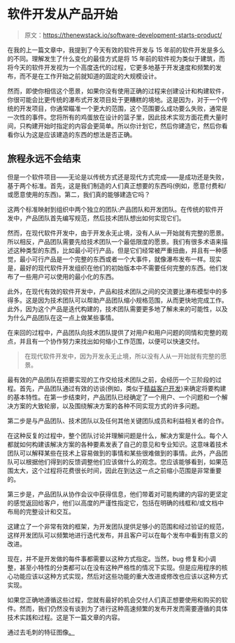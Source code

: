 # 软件开发从产品开始

> 原文：<https://thenewstack.io/software-development-starts-product/>

在我的上一篇文章中，我提到了今天有效的软件开发与 15 年前的软件开发是多么的不同。理解发生了什么变化的最佳方式是将 15 年前的软件视为类似于建筑，而将今天的软件开发视为一个高度迭代的过程，它更多地基于开发速度和频繁的发布，而不是在工作开始之前就知道的固定的大规模设计。

然而，即使你相信这个愿景，如果你没有使用正确的过程来创建设计和构建软件，你很可能会比更传统的瀑布式开发项目处于更糟糕的境地。这是因为，对于一个传统的开发项目，你通常瞄准一个更大的范围，这个范围要么成功要么失败，通常是一次性的事件。您将所有的鸡蛋放在设计的篮子里，因此技术实现方面花费大量时间，只构建开始时指定的内容会更简单。所以你计划它，然后你建造它，然后你看看你认为这是应该建造的东西的想法是否正确。

## 旅程永远不会结束

但是一个软件项目——无论是以传统方式还是现代方式完成——是成功还是失败，基于两个标准。首先，这是我们制造的人们真正想要的东西吗(例如，愿意付费和/或愿意使用的东西)。第二，我们真的能够建造它吗？

这两个标准映射到组织中两个独立的团队:产品团队和开发团队。在传统的软件开发中，产品团队首先编写规范，然后技术团队想出如何实现它们。

然而，在现代软件开发中，由于开发永无止境，没有人从一开始就有完整的愿景。所以相反，产品团队需要先给技术团队一个最低限度的愿景。我们有很多术语来描述这种类型的东西，比如最小可行产品，但是它们经常被严重扭曲，并且有一种感觉，最小可行产品是一个完整的东西或者一个大事件，就像瀑布发布一样。现实是，最好的现代软件开发组织在他们的初始版本中不需要任何完整的东西。他们发布了一些用户可以使用的最小化的东西。

此外，在现代有效的软件开发中，产品和技术团队之间的交流要比瀑布模型中的多得多。这是因为技术团队可以帮助产品团队缩小规格范围，从而更快地完成工作。此外，因为这个产品是迭代构建的，技术团队需要更多地了解未来的可能性，以及为什么产品团队在这一点上做某些事情。

在来回的过程中，产品团队向技术团队提供了对用户和用户问题的同情和完整的观点，并且有一个协作努力来找出如何缩小工作范围，以便可以快速交付。

> 在现代软件开发中，因为开发永无止境，所以没有人从一开始就有完整的愿景。

最有效的产品团队在把要实现的工作交给技术团队之前，会经历一个三阶段的过程。首先，产品团队通过有效的访谈(例如，类似于[精益客户开发](http://www.leancustomerdevelopment.com/))来确定将要构建的基本特性。在第一步结束时，产品团队已经确定了一个用户、一个问题和一个解决方案的大致轮廓，以及围绕解决方案的各种不同实现方式的许多问题。

第二步是与产品团队、技术团队以及任何其他关键团队成员和利益相关者的合作。

在这种反复的过程中，整个团队讨论并理解问题是什么，解决方案是什么。每个人都就如何构建该解决方案的各种要素发表了自己的意见和专业知识。这意味着技术团队可以解释某些在技术上容易做到的事情和某些很难做到的事情。此外，产品团队可以根据他们得到的反馈调整他们应该做什么的观念。您应该能够看到，如果范围太大，这个过程将花费很长时间，因此在到达这一点之前缩小范围是非常重要的。

第三步是，产品团队从协作会议中获得信息，他们带着对可能构建的内容的更坚定的感觉返回给客户，他们以高度的严谨性指定它，包括在明确的线框和/或文档中布局的完整设计和交互。

这建立了一个非常有效的框架，为开发团队提供足够小的范围和经过验证的规范，这样开发团队可以频繁地进行迭代发布，并且客户可以在每个发布中看到有意义的改进。

现在，并不是开发做的每件事都需要以这种方式指定。当然，bug 修复和小调整，甚至小特性的分类都可以在没有这种严格性的情况下实现。但是应用程序的核心功能应该以这种方式实现，然后对这些功能的重大改进或修改也应该以这种方式实现。

如果您正确地遵循这些过程，您就有最好的机会交付人们真正想要使用和购买的软件。然而，我们仍然没有谈到为了进行这种高速频繁的发布开发而需要遵循的具体技术实践和过程。这是下一篇文章的内容。

通过去毛刺的特征图像[。](https://unsplash.com/photos/92dgYPsir9k)